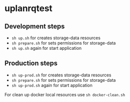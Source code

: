 # uplanrqtest

## Development steps

- `sh up.sh` for creates storage-data resources
- `sh prepare.sh` for sets permissions for storage-data
- `sh up.sh` again for start application

## Production steps

- `sh up-prod.sh` for creates storage-data resources
- `sh prepare.sh` for sets permissions for storage-data
- `sh up-prod.sh` again for start application

For clean up docker local resources use `sh docker-clean.sh`
